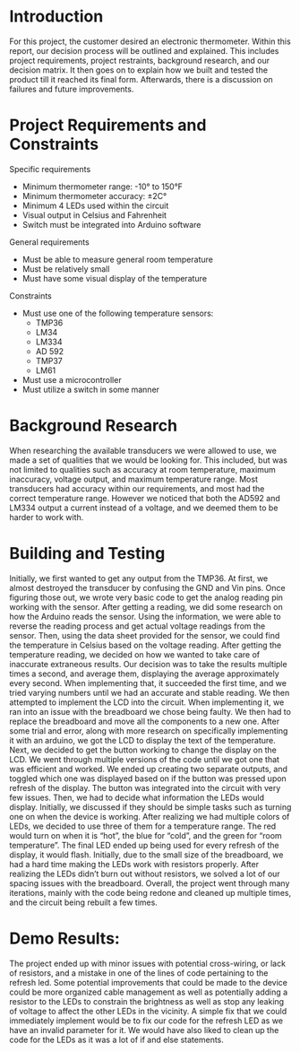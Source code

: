 # Introduction
For this project, the customer desired an electronic thermometer. Within this report, our decision process will be outlined and explained. This includes project requirements, project restraints, background research, and our decision matrix. It then goes on to explain how we built and tested the product till it reached its final form. Afterwards, there is a discussion on failures and future improvements.

# Project Requirements and Constraints
Specific requirements
* Minimum thermometer range:  -10° to 150°F
* Minimum thermometer accuracy:  ±2C°
* Minimum 4 LEDs used within the circuit
* Visual output in Celsius and Fahrenheit
* Switch must be integrated into Arduino software

General requirements
* Must be able to measure general room temperature
* Must be relatively small
* Must have some visual display of the temperature

Constraints
* Must use one of the following temperature sensors:
  - TMP36
  - LM34
  - LM334
  - AD 592
  - TMP37
  - LM61
* Must use a microcontroller
* Must utilize a switch in some manner

# Background Research
When researching the available transducers we were allowed to use, we made a set of qualities that we would be looking for. This included, but was not limited to qualities such as accuracy at room temperature, maximum inaccuracy, voltage output, and maximum temperature range. Most transducers had accuracy within our requirements, and most had the correct temperature range. However we noticed that both the AD592 and LM334 output a current instead of a voltage, and we deemed them to be harder to work with.

# Building and Testing
Initially, we first wanted to get any output from the TMP36. At first, we almost destroyed the transducer by confusing the GND and Vin pins. Once figuring those out, we wrote very basic code to get the analog reading pin working with the sensor. After getting a reading, we did some research on how the Arduino reads the sensor. Using the information, we were able to reverse the reading process and get actual voltage readings from the sensor. Then, using the data sheet provided for the sensor, we could find the temperature in Celsius based on the voltage reading. After getting the temperature reading, we decided on how we wanted to take care of inaccurate extraneous results. Our decision was to take the results multiple times a second, and average them, displaying the average approximately every second. When implementing that, it succeeded the first time, and we tried varying numbers until we had an accurate and stable reading. We then attempted to implement the LCD into the circuit. When implementing it, we ran into an issue with the breadboard we chose being faulty. We then had to replace the breadboard and move all the components to a new one. After some trial and error, along with more research on specifically implementing it with an arduino, we got the LCD to display the text of the temperature. Next, we decided to get the button working to change the display on the LCD. We went through multiple versions of the code until we got one that was efficient and worked. We ended up creating two separate outputs, and toggled which one was displayed based on if the button was pressed upon refresh of the display. The button was integrated into the circuit with very few issues. Then, we had to decide what information the LEDs would display. Initially, we discussed if they should be simple tasks such as turning one on when the device is working. After realizing we had multiple colors of LEDs, we decided to use three of them for a temperature range. The red would turn on when it is “hot”, the blue for “cold”, and the green for “room temperature”. The final LED ended up being used for every refresh of the display, it would flash. Initially, due to the small size of the breadboard, we had a hard time making the LEDs work with resistors properly. After realizing the LEDs didn’t burn out without resistors, we solved a lot of our spacing issues with the breadboard. Overall, the project went through many iterations, mainly with the code being redone and cleaned up multiple times, and the circuit being rebuilt a few times.

# Demo Results:
The project ended up with minor issues with potential cross-wiring, or lack of resistors, and a mistake in one of the lines of code pertaining to the refresh led. Some potential improvements that could be made to the device could be more organized cable management as well as potentially adding a resistor to the LEDs to constrain the brightness as well as stop any leaking of voltage to affect the other LEDs in the vicinity. A simple fix that we could immediately implement would be to fix our code for the refresh LED as we have an invalid parameter for it. We would have also liked to clean up the code for the LEDs as it was a lot of if and else statements. 

